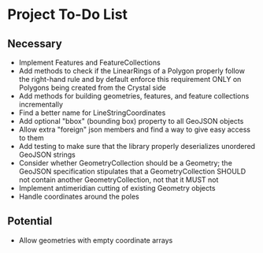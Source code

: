 # Project To-Do List

## Necessary
- Implement Features and FeatureCollections
- Add methods to check if the LinearRings of a Polygon properly follow the
  right-hand rule and by default enforce this requirement ONLY on Polygons being
  created from the Crystal side
- Add methods for building geometries, features, and feature collections incrementally
- Find a better name for LineStringCoordinates
- Add optional "bbox" (bounding box) property to all GeoJSON objects
- Allow extra "foreign" json members and find a way to give easy access to them
- Add testing to make sure that the library properly deserializes unordered
  GeoJSON strings
- Consider whether GeometryCollection should be a Geometry; the GeoJSON
  specification stipulates that a GeometryCollection SHOULD not contain another
  GeometryCollection, not that it MUST not
- Implement antimeridian cutting of existing Geometry objects
- Handle coordinates around the poles

## Potential
- Allow geometries with empty coordinate arrays
